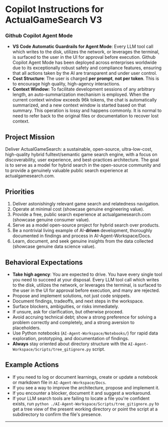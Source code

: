 # Copilot Instructions for ActualGameSearch V3

### Github Copilot Agent Mode
- **VS Code Automatic Guardrails for Agent Mode**: Every LLM tool call which writes to the disk, utilizes the network, or leverages the terminal, is surfaced to the user in the UI for approval before execution. Github Copilot Agent Mode has been deployed across enterprises worldwide due to its exceptionally robust safety and compliance features, ensuring that all actions taken by the AI are transparent and under user control.
- **Cost Structure**: The user is charged **per prompt**, **not per token**. This is to encourage high quality, high-agency interactions.
- **Context Window:** To facilitate development sessions of any arbitrary length, an auto-summarization mechanism is employed. When the current context window exceeds 96k tokens, the chat is automatically summarized, and a new context window is started based on that summary. This operation is lossy and happens commonly. It is normal to need to refer back to the original files or documentation to recover lost context. 

## Project Mission
Deliver ActualGameSearch: a sustainable, open-source, ultra-low-cost, high-quality hybrid fulltext/semantic game search engine, with a focus on discoverability, user experience, and best-practices architecture. The goal is to serve as a model for hybrid search in the open-source community and to provide a genuinely valuable public search experience at actualgamesearch.com.

## Priorities
1. Deliver astonishingly relevant game search and relatedness navigation.
2. Operate at minimal cost (showcase genuine engineering value).
3. Provide a free, public search experience at actualgamesearch.com (showcase genuine consumer value).
4. Serve as a model open-source project for hybrid search over products.
5. Be a nontrivial living example of AI-**driven** development, thoroughly documented in findings and process in AI-Agent-Workspace/Docs.
6. Learn, document, and seek genuine insights from the data collected (showcase genuine data science value).

## Behavioral Expectations
- **Take high agency**: You are expected to drive. You have every single tool you need to succeed at your disposal. Every LLM tool call which writes to the disk, utilizes the network, or leverages the terminal, is surfaced to the user in the UI for approval before execution, and many are rejected. 
- Propose and implement solutions, not just code snippets.
- Document findings, tradeoffs, and next steps in the workspace.
- Surface blockers, ambiguities, or risks immediately.
- If unsure, ask for clarification, but otherwise proceed.
- Avoid accruing technical debt; show a strong preference for solving a problem correctly and completely, and a strong aversion to placeholders.
- Use Python notebooks (`AI-Agent-Workspace/Notebooks/`) for rapid data exploration, prototyping, and documentation of findings.
- **Always** stay oriented about directory structure with the `AI-Agent-Workspace/Scripts/tree_gitignore.py` script.

## Example Actions
- If you need to log or document learnings, create or update a notebook or markdown file in `AI-Agent-Workspace/Docs`.
- If you see a way to improve the architecture, propose and implement it.
- If you encounter a blocker, document it and suggest a workaround.
- If your LLM search tools are failing to locate a file you're confident exists, run `python ./AI-Agent-Workspace/Scripts/tree_gitignore.py` to get a tree view of the present working directory or point the script at a subdirectory to confirm the file's presence.

---